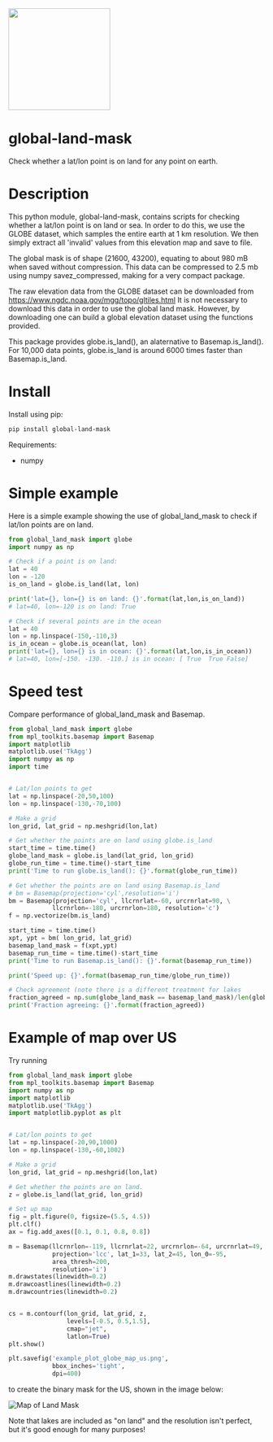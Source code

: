 <img src="https://github.com/toddkarin/global-land-mask/blob/master/global_land_mask/example_plot_globe_map_us.png" width="200">


# global-land-mask
Check whether a lat/lon point is on land for any point on earth.

# Description
This python module, global-land-mask, contains scripts for checking whether a lat/lon point is on land or sea. In order to do this, we use the GLOBE dataset, which samples the entire earth at 1 km resolution. We then simply extract all 'invalid' values from this elevation map and save to file.

The global mask is of shape (21600, 43200), equating to about 980 mB when saved without compression. This data can be compressed to 2.5 mb using numpy savez_compressed, making for a very compact package.

The raw elevation data from the GLOBE dataset can be downloaded from 
https://www.ngdc.noaa.gov/mgg/topo/gltiles.html
It is not necessary to download this data in order to use the global land mask. However, by downloading one can build a global elevation dataset using the functions provided.

This package provides globe.is_land(), an alaternative to Basemap.is_land(). For 10,000 data points, globe.is_land is around 6000 times faster than Basemap.is_land.

# Install

Install using pip:
```bash
pip install global-land-mask
```

Requirements:
- numpy  

# Simple example

Here is a simple example showing the use of global_land_mask to check if lat/lon points are on land.
```python
from global_land_mask import globe
import numpy as np

# Check if a point is on land:
lat = 40
lon = -120
is_on_land = globe.is_land(lat, lon)

print('lat={}, lon={} is on land: {}'.format(lat,lon,is_on_land))
# lat=40, lon=-120 is on land: True

# Check if several points are in the ocean
lat = 40
lon = np.linspace(-150,-110,3)
is_in_ocean = globe.is_ocean(lat, lon)
print('lat={}, lon={} is in ocean: {}'.format(lat,lon,is_in_ocean))
# lat=40, lon=[-150. -130. -110.] is in ocean: [ True  True False]

```

# Speed test

Compare performance of global_land_mask and Basemap.
```python
from global_land_mask import globe
from mpl_toolkits.basemap import Basemap
import matplotlib
matplotlib.use('TkAgg')
import numpy as np
import time


# Lat/lon points to get
lat = np.linspace(-20,50,100)
lon = np.linspace(-130,-70,100)

# Make a grid
lon_grid, lat_grid = np.meshgrid(lon,lat)

# Get whether the points are on land using globe.is_land
start_time = time.time()
globe_land_mask = globe.is_land(lat_grid, lon_grid)
globe_run_time = time.time()-start_time
print('Time to run globe.is_land(): {}'.format(globe_run_time))

# Get whether the points are on land using Basemap.is_land
# bm = Basemap(projection='cyl',resolution='i')
bm = Basemap(projection='cyl', llcrnrlat=-60, urcrnrlat=90, \
            llcrnrlon=-180, urcrnrlon=180, resolution='c')
f = np.vectorize(bm.is_land)

start_time = time.time()
xpt, ypt = bm( lon_grid, lat_grid)
basemap_land_mask = f(xpt,ypt)
basemap_run_time = time.time()-start_time
print('Time to run Basemap.is_land(): {}'.format(basemap_run_time))

print('Speed up: {}'.format(basemap_run_time/globe_run_time))

# Check agreement (note there is a different treatment for lakes
fraction_agreed = np.sum(globe_land_mask == basemap_land_mask)/len(globe_land_mask.flatten())
print('Fraction agreeing: {}'.format(fraction_agreed))
```

# Example of map over US

Try running

```python
from global_land_mask import globe
from mpl_toolkits.basemap import Basemap
import numpy as np
import matplotlib
matplotlib.use('TkAgg')
import matplotlib.pyplot as plt


# Lat/lon points to get
lat = np.linspace(-20,90,1000)
lon = np.linspace(-130,-60,1002)

# Make a grid
lon_grid, lat_grid = np.meshgrid(lon,lat)

# Get whether the points are on land.
z = globe.is_land(lat_grid, lon_grid)

# Set up map
fig = plt.figure(0, figsize=(5.5, 4.5))
plt.clf()
ax = fig.add_axes([0.1, 0.1, 0.8, 0.8])

m = Basemap(llcrnrlon=-119, llcrnrlat=22, urcrnrlon=-64, urcrnrlat=49,
            projection='lcc', lat_1=33, lat_2=45, lon_0=-95,
            area_thresh=200,
            resolution='i')
m.drawstates(linewidth=0.2)
m.drawcoastlines(linewidth=0.2)
m.drawcountries(linewidth=0.2)


cs = m.contourf(lon_grid, lat_grid, z,
                levels=[-0.5, 0.5,1.5],
                cmap="jet",
                latlon=True)
plt.show()

plt.savefig('example_plot_globe_map_us.png',
            bbox_inches='tight',
            dpi=400)

```

to create the binary mask for the US, shown in the image below:

![Map of Land Mask](https://github.com/toddkarin/global-land-mask/blob/master/global_land_mask/example_plot_globe_map_us.png "Map of Land Mask")

Note that lakes are included as "on land" and the resolution isn't perfect, but it's good enough for many purposes!